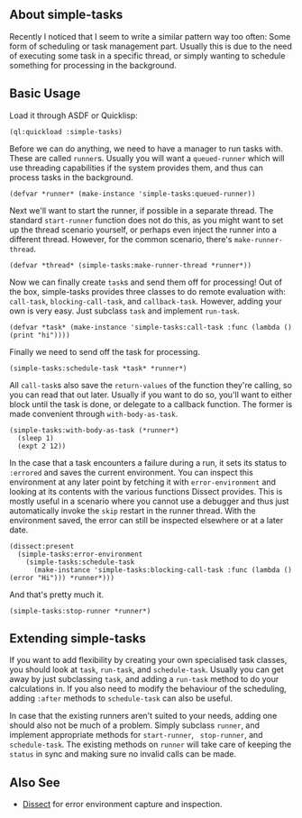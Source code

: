 ## About simple-tasks
Recently I noticed that I seem to write a similar pattern way too often: Some form of scheduling or task management part.
Usually this is due to the need of executing some task in a specific thread, or simply wanting to schedule something for processing in the background.

## Basic Usage
Load it through ASDF or Quicklisp:

    (ql:quickload :simple-tasks)

Before we can do anything, we need to have a manager to run tasks with. These are called `runner`s. Usually you will want a `queued-runner` which will use threading capabilities if the system provides them, and thus can process tasks in the background.

    (defvar *runner* (make-instance 'simple-tasks:queued-runner))

Next we'll want to start the runner, if possible in a separate thread. The standard `start-runner` function does not do this, as you might want to set up the thread scenario yourself, or perhaps even inject the runner into a different thread. However, for the common scenario, there's `make-runner-thread`.

    (defvar *thread* (simple-tasks:make-runner-thread *runner*))

Now we can finally create `task`s and send them off for processing! Out of the box, simple-tasks provides three classes to do remote evaluation with: `call-task`, `blocking-call-task`, and `callback-task`. However, adding your own is very easy. Just subclass `task` and implement `run-task`.

    (defvar *task* (make-instance 'simple-tasks:call-task :func (lambda () (print "hi"))))

Finally we need to send off the task for processing.

    (simple-tasks:schedule-task *task* *runner*)

All `call-task`s also save the `return-values` of the function they're calling, so you can read that out later. Usually if you want to do so, you'll want to either block until the task is done, or delegate to a callback function. The former is made convenient through `with-body-as-task`.

    (simple-tasks:with-body-as-task (*runner*)
      (sleep 1)
      (expt 2 12))

In the case that a task encounters a failure during a run, it sets its status to `:errored` and saves the current environment. You can inspect this environment at any later point by fetching it with `error-environment` and looking at its contents with the various functions Dissect provides. This is mostly useful in a scenario where you cannot use a debugger and thus just automatically invoke the `skip` restart in the runner thread. With the environment saved, the error can still be inspected elsewhere or at a later date.

    (dissect:present
      (simple-tasks:error-environment
        (simple-tasks:schedule-task 
          (make-instance 'simple-tasks:blocking-call-task :func (lambda () (error "Hi"))) *runner*)))

And that's pretty much it.

    (simple-tasks:stop-runner *runner*)

## Extending simple-tasks
If you want to add flexibility by creating your own specialised task classes, you should look at `task`, `run-task`, and `schedule-task`. Usually you can get away by just subclassing `task`, and adding a `run-task` method to do your calculations in. If you also need to modify the behaviour of the scheduling, adding `:after` methods to `schedule-task` can also be useful.

In case that the existing runners aren't suited to your needs, adding one should also not be much of a problem. Simply subclass `runner`, and implement appropriate methods for `start-runner`, ` stop-runner`, and `schedule-task`. The existing methods on `runner` will take care of keeping the `status` in sync and making sure no invalid calls can be made.

## Also See

* [Dissect](https://shinmera.github.io/dissect) for error environment capture and inspection.
